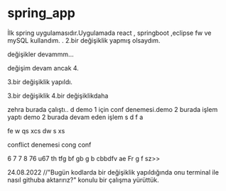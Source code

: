 # spring_app
İlk spring uygulamasıdır.Uygulamada react , springboot ,eclipse fw ve mySQL kullandım.
.
2.bir değişiklik yapmış olsaydım.

değişikler devammm...

değişim devam
ancak 4.

3.bir değişiklik yapıldı.

3.bir değişiklik
4.bir değişiklikdaha 


zehra burada çalıştı..
d demo 1 için conf denemesi.demo 2 burada işlem yaptı
demo 2 burada devam eden işlem
s
d
f
a

fe
w
qs
xcs
dw
s
xs






conflict denemesi
cong
conf

6
7
7
8
76
u67
th
tfg
bf
gb
g
b
cbbdfv
ae
Fr
g
f
sz>>

24.08.2022 
//"Bugün kodlarda bir değişiklik yapıldığında onu terminal ile nasıl githuba aktarırız?" konulu bir çalışma yürüttük.